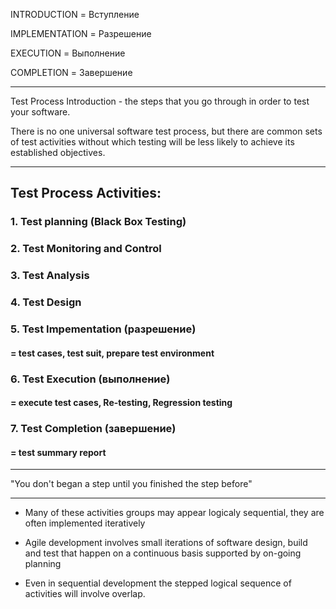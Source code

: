 INTRODUCTION = Вступление

IMPLEMENTATION = Разрешение

EXECUTION = Выполнение

COMPLETION = Завершение

______
Test Process Introduction - the steps that you go through in order to test your software.

There is no one universal software test process, but there are common sets of test activities without which testing will be less likely to achieve its established objectives.

____

## Test Process Activities: ##

### 1. Test planning (Black Box Testing) ###

### 2. Test Monitoring and Control ###

### 3. Test Analysis ###

### 4. Test Design ###

### 5. Test Impementation (разрешение) ###
#### = test cases, test suit, prepare test environment ####

### 6. Test Execution (выполнение) ###
#### = execute test cases, Re-testing, Regression testing ####

### 7. Test Completion (завершение) ###
#### = test summary report ####
________

"You don't began a step until you finished the step before"
_____

- Many of these activities groups may appear logicaly sequential, they are often implemented iteratively

- Agile development involves small iterations of software design, build and test that happen on a continuous basis supported by on-going planning

- Even in sequential development the stepped logical sequence of activities will involve overlap.
